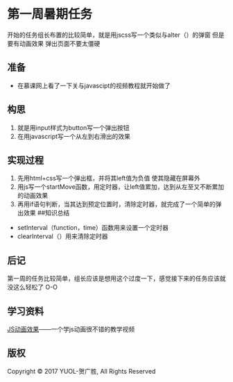 # 第一周暑期任务
开始的任务组长布置的比较简单，就是用jscss写一个类似与alter（）的弹窗 但是要有动画效果 弹出页面不要太僵硬
## 准备
- 在慕课网上看了一下关与javascipt的视频教程就开始做了
## 构思
 1. 就是用input样式为button写一个弹出按钮
 2. 在用javascript写一个从左到右滑出的效果
## 实现过程
1. 先用html+css写一个弹出框，并将其left值为负值 使其隐藏在屏幕外
2. 用js写一个startMove函数，用定时器，让left值累加，达到从左至又不断累加的动画效果
3. 再用if语句判断，当其达到预定位置时，清除定时器，就完成了一个简单的弹出效果
##知识总结
- setInterval（function，time）函数用来设置一个定时器
- clearInterval（）用来清除定时器
## 后记
第一周的任务比较简单，组长应该是想用这个过度一下，感觉接下来的任务应该就没这么轻松了 O-O
## 学习资料
[JS动画效果](http://www.imooc.com/learn/167)——一个学js动画很不错的教学视频
## 版权
Copyright © 2017 YUOL-贺广胜, All Rights Reserved


